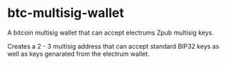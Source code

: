 # btc-multisig-wallet
A bitcoin multisig wallet that can accept electrums Zpub multisig keys. 

Creates a 2 - 3 multisig address that can accept standard BIP32 keys as well as keys genarated from the electrum wallet.
